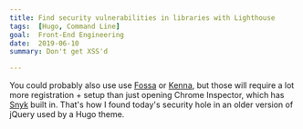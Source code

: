 ```yaml
---
title: Find security vulnerabilities in libraries with Lighthouse
tags:  [Hugo, Command Line]
goal:  Front-End Engineering
date:  2019-06-10
summary: Don't get XSS'd

---
```


You could probably also use use [Fossa][f] or [Kenna][k], but those will require a
lot more registration + setup than just opening Chrome Inspector, which
has [Snyk][s] built in. That's how I found today's security hole in an
older version of jQuery used by a Hugo theme.

[f]: https://fossa.com/vulnerability-scanning/
[k]: https://www.kennasecurity.com/
[s]: https://snyk.io/vuln/npm:jquery?lh=3.2.1
